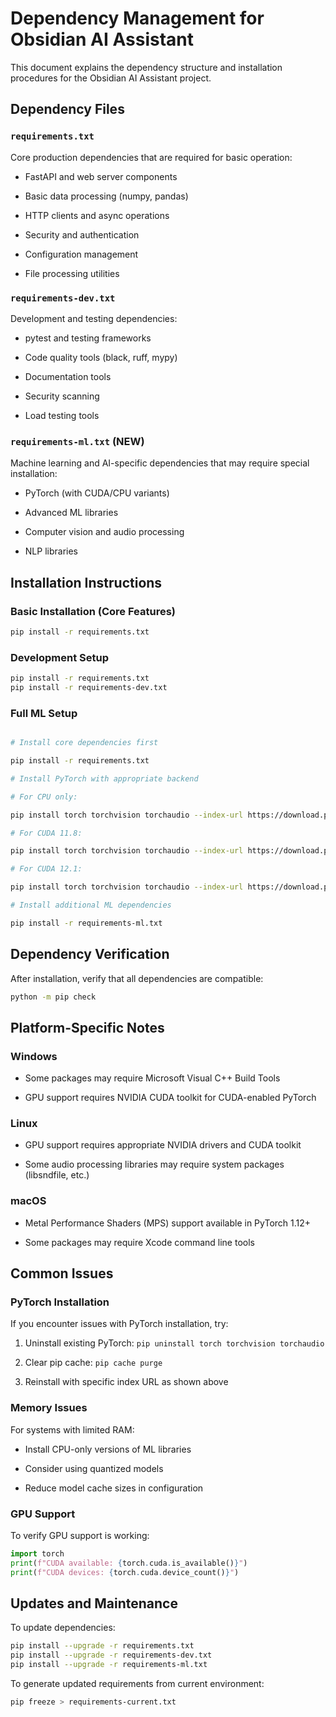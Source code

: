 # Dependency Management for Obsidian AI Assistant

This document explains the dependency structure and installation procedures for the Obsidian AI Assistant project.

## Dependency Files

### `requirements.txt`

Core production dependencies that are required for basic operation:

- FastAPI and web server components

- Basic data processing (numpy, pandas)

- HTTP clients and async operations

- Security and authentication

- Configuration management

- File processing utilities

### `requirements-dev.txt`

Development and testing dependencies:

- pytest and testing frameworks

- Code quality tools (black, ruff, mypy)

- Documentation tools

- Security scanning

- Load testing tools

### `requirements-ml.txt` (NEW)

Machine learning and AI-specific dependencies that may require special installation:

- PyTorch (with CUDA/CPU variants)

- Advanced ML libraries

- Computer vision and audio processing

- NLP libraries

## Installation Instructions

### Basic Installation (Core Features)

```bash
pip install -r requirements.txt
```

### Development Setup

```bash
pip install -r requirements.txt
pip install -r requirements-dev.txt
```

### Full ML Setup

```bash

# Install core dependencies first

pip install -r requirements.txt

# Install PyTorch with appropriate backend

# For CPU only:

pip install torch torchvision torchaudio --index-url https://download.pytorch.org/whl/cpu

# For CUDA 11.8:

pip install torch torchvision torchaudio --index-url https://download.pytorch.org/whl/cu118

# For CUDA 12.1:

pip install torch torchvision torchaudio --index-url https://download.pytorch.org/whl/cu121

# Install additional ML dependencies

pip install -r requirements-ml.txt
```

## Dependency Verification

After installation, verify that all dependencies are compatible:

```bash
python -m pip check
```

## Platform-Specific Notes

### Windows

- Some packages may require Microsoft Visual C++ Build Tools

- GPU support requires NVIDIA CUDA toolkit for CUDA-enabled PyTorch

### Linux

- GPU support requires appropriate NVIDIA drivers and CUDA toolkit

- Some audio processing libraries may require system packages (libsndfile, etc.)

### macOS

- Metal Performance Shaders (MPS) support available in PyTorch 1.12+

- Some packages may require Xcode command line tools

## Common Issues

### PyTorch Installation

If you encounter issues with PyTorch installation, try:

1. Uninstall existing PyTorch: `pip uninstall torch torchvision torchaudio`

2. Clear pip cache: `pip cache purge`

3. Reinstall with specific index URL as shown above

### Memory Issues

For systems with limited RAM:

- Install CPU-only versions of ML libraries

- Consider using quantized models

- Reduce model cache sizes in configuration

### GPU Support

To verify GPU support is working:

```python
import torch
print(f"CUDA available: {torch.cuda.is_available()}")
print(f"CUDA devices: {torch.cuda.device_count()}")
```

## Updates and Maintenance

To update dependencies:

```bash
pip install --upgrade -r requirements.txt
pip install --upgrade -r requirements-dev.txt
pip install --upgrade -r requirements-ml.txt
```

To generate updated requirements from current environment:

```bash
pip freeze > requirements-current.txt
```
